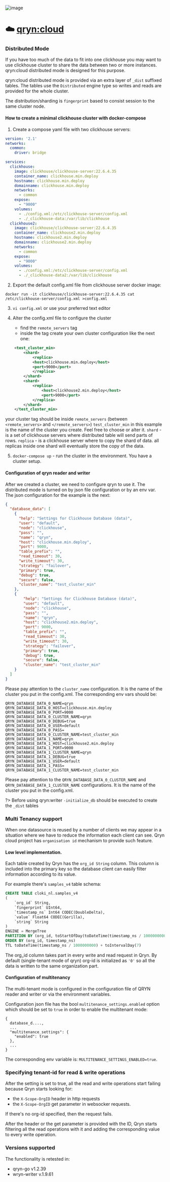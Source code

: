![image](https://user-images.githubusercontent.com/1423657/197589119-bb790fba-dd50-412c-92c1-033675fa980a.png ':size=200')

# ☁️ [qryn:cloud](/cloud)

### Distributed Mode
If you have too much of the data to fit into one clickhouse you may want to use clickhouse cluster to 
share the data between two or more instances. qryn:cloud distributed mode is designed for this purpose.  

qryn:cloud distributed mode is provided via an extra layer of `_dist` suffixed tables. 
The tables use the `Distributed` engine type so writes and reads are provided for the whole cluster.

The distribution/sharding is `fingerprint` based to consist session to the same cluster node.

#### How to create a minimal clickhouse cluster with docker-compose

1. Create a compose yaml file with two clickhouse servers:

```yaml
version: '2.1'
networks:
  common:
    driver: bridge

services:
  clickhouse:
    image: clickhouse/clickhouse-server:22.6.4.35
    container_name: clickhouse.min.deploy
    hostname: clickhouse.min.deploy
    domainname: clickhouse.min.deploy
    networks:
      - common
    expose:
      - "9000"
    volumes:
      - ./config.xml:/etc/clickhouse-server/config.xml
      - ./_clickhouse-data:/var/lib/clickhouse
  clickhouse2:
    image: clickhouse/clickhouse-server:22.6.4.35
    container_name: clickhouse2.min.deploy
    hostname: clickhouse2.min.deploy
    domainname: clickhouse2.min.deploy
    networks:
      - common
    expose:
      - "9000"
    volumes:
      - ./config.xml:/etc/clickhouse-server/config.xml
      - ./_clickhouse-data2:/var/lib/clickhouse
```

2. Export the default config.xml file from clickhouse server docker image:
```
docker run -it clickhouse/clickhouse-server:22.6.4.35 cat /etc/clickhouse-server/config.xml >config.xml
```

3. `vi config.xml` or use your preferred text editor

4. Alter the config.xml file to configure the cluster 
   - find the `remote_servers` tag
   - inside the tag create your own cluster configuration like the next one:
```xml
    <test_cluster_min>
        <shard>
            <replica>
            <host>clickhouse.min.deploy</host>
            <port>9000</port>
            </replica>
        </shard>
        <shard>
            <replica>
                <host>clickhouse2.min.deploy</host>
                <port>9000</port>
            </replica>
        </shard>
    </test_cluster_min>
```
your cluster tag should be inside `remote_servers` (between `<remote_servers>` and `</remote_servers>`)
`test_cluster_min` in this example is the name of the cluster you create. Feel free to choose or alter it.
`shard` - is a set of clickhouse servers where distributed table will send parts of rows.
`replica` - is a clickhouse server where to copy the shard of data. all replicas inside one shard will eventually 
store the copy of the data.


5. `docker-compose up` - run the cluster in the environment. You have a cluster setup.

#### Configuration of qryn reader and writer
After we created a cluster, we need to configure qryn to use it.
The distributed mode is turned on by json file configuration or by an env var.
The json configuration for the example is the next:
```json
{
  "database_data": [
    {
      "help": "Settings for Clickhouse Database (data)",
      "user": "default",
      "node": "clickhouse",
      "pass": "",
      "name": "qryn",
      "host": "clickhouse.min.deploy",
      "port": 9000,
      "table_prefix": "",
      "read_timeout": 30,
      "write_timeout": 30,
      "strategy": "failover",
      "primary": true,
      "debug": true,
      "secure": false,
      "cluster_name": "test_cluster_min"
    },
    {
        "help": "Settings for Clickhouse Database (data)",
        "user": "default",
        "node": "clickhouse",
        "pass": "",
        "name": "qryn",
        "host": "clickhouse2.min.deploy",
        "port": 9000,
        "table_prefix": "",
        "read_timeout": 30,
        "write_timeout": 30,
        "strategy": "failover",
        "primary": true,
        "debug": true,
        "secure": false,
        "cluster_name": "test_cluster_min"
    }
  ]
}
```
Please pay attention to the `cluster_name` configuration. It is the name of the cluster you put in the config.xml.
The corresponding env vars should be: 
```
QRYN_DATABASE_DATA_0_NAME=qryn
QRYN_DATABASE_DATA_0_HOST=clickhouse.min.deploy
QRYN_DATABASE_DATA_0_PORT=9000
QRYN_DATABASE_DATA_0_CLUSTER_NAME=qryn
QRYN_DATABASE_DATA_0_DEBUG=true
QRYN_DATABASE_DATA_0_USER=default
QRYN_DATABASE_DATA_0_PASS=
QRYN_DATABASE_DATA_0_CLUSTER_NAME=test_cluster_min
QRYN_DATABASE_DATA_1_NAME=qryn
QRYN_DATABASE_DATA_1_HOST=clickhouse2.min.deploy
QRYN_DATABASE_DATA_1_PORT=9000
QRYN_DATABASE_DATA_1_CLUSTER_NAME=qryn
QRYN_DATABASE_DATA_1_DEBUG=true
QRYN_DATABASE_DATA_1_USER=default
QRYN_DATABASE_DATA_1_PASS=
QRYN_DATABASE_DATA_1_CLUSTER_NAME=test_cluster_min
```
Please pay attention to the `QRYN_DATABASE_DATA_0_CLUSTER_NAME` and `QRYN_DATABASE_DATA_1_CLUSTER_NAME` configurations. 
It is the name of the cluster you put in the config.xml.

?> Before using qryn:writer `-initialize_db` should be executed to create the `_dist` tables

### Multi Tenancy support

When one datasource is reused by a number of clients we may appear in a situation where we have to reduce the information each client can see. Qryn cloud project has `organisation id` mechanism to provide such feature.

#### Low level implementation.
Each table created by Qryn has the `org_id String` column. This column is included into the primary key so the database client can easily filter information according to its value.

For example there's `samples_v4` table schema:
```sql
CREATE TABLE cloki_nl.samples_v4
(
    `org_id` String,
    `fingerprint` UInt64,
    `timestamp_ns` Int64 CODEC(DoubleDelta),
    `value` Float64 CODEC(Gorilla),
    `string` String
)
ENGINE = MergeTree
PARTITION BY (org_id, toStartOfDay(toDateTime(timestamp_ns / 1000000000)))
ORDER BY (org_id, timestamp_ns)
TTL toDateTime(timestamp_ns / 1000000000) + toIntervalDay(7)
```
The org_id column takes part in every write and read request in Qryn. By default (single-tenant mode of qryn) org-id is initialized as `'0'` so all the data is written to the same organization part.

#### Configuration of multitenancy
The multi-tenant mode is configured in the configuration file of QRYN reader and writer or via the environment variables.

Configuration json file has the bool `multitenance_settings.enabled` option which should be set to `true` in order to enable the multitenant mode:
```
{ 
  database_d....,
  ...
  "multitenance_settings": {
    "enabled": true
  },
  ...
}
```

The corresponding env variable is: `MULTITENANCE_SETTINGS_ENABLED=true`.

### Specifying tenant-id for read & write operations
After the setting is set to true, all the read and write operations start failing because Qryn starts looking for:
- the `X-Scope-OrgID` header in http requests
- the `X-Scope-OrgID` get parameter in websocker requests. 

If there's no org-id specified, then the request fails. 

After the header or the get parameter is provided with the ID, Qryn starts filtering all the read operations with it and adding the corresponding value to every write operation. 

### Versions supported

The functionality is retested in:
- qryn-go v1.2.39
- wryn-writer v.1.9.61
